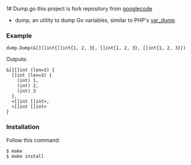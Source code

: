 1# Dump.go
this project is fork repository from [googlecode](http://code.google.com/p/golang/)

*	dump, an utility to dump Go variables, similar to PHP's [var_dump](http://php.net/manual/en/function.var-dump.php)

### Example

	dump.Dump(&[][]int{[]int{1, 2, 3}, []int{1, 2, 3}, []int{1, 2, 3}})
	
Outputs:

	&[][]int (len=3) {
	  []int (len=3) {
	    (int) 1,
	    (int) 2,
	    (int) 3
	  },
	  <[]int []int>,
	  <[]int []int>
	}

### Installation ###
Follow this command:

    $ make
    $ make install
